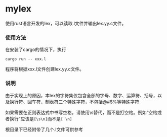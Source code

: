 # mylex
使用rust语言开发的lex，可以读取.l文件并输出lex.yy.c文件。

### 使用方法
在安装了cargo的情况下，执行
```shell
cargo run -- xxx.l
```
程序将根据xxx.l文件创建lex.yy.c文件。

### 说明
由于实现上的原因，本lex的字符集仅包含全部的字母、数字、运算符、括号，以及换行符、回车符、制表符三个特殊字符，不包括@#$%等特殊字符

如果需要在正则表达式中书写空格，请使用\s替代，而不是打空格。例如“空格或者换行”应该是`[\s\n]`而不是`[ \n]`

根目录下已经附带了几个.l文件可供参考
